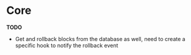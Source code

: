 # Core

**TODO**

- Get and rollback blocks from the database as well, need to create a specific hook to notify the rollback event
